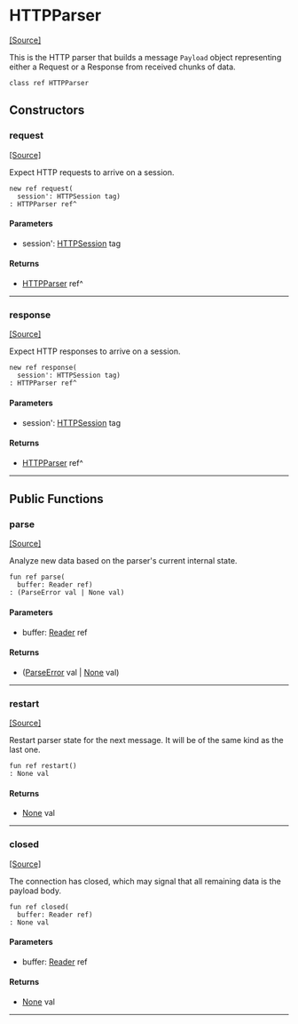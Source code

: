 # HTTPParser
<span class="source-link">[[Source]](src/http/http_parser.md#L34)</span>

This is the HTTP parser that builds a message `Payload` object
representing either a Request or a Response from received chunks of data.


```pony
class ref HTTPParser
```

## Constructors

### request
<span class="source-link">[[Source]](src/http/http_parser.md#L48)</span>


Expect HTTP requests to arrive on a session.


```pony
new ref request(
  session': HTTPSession tag)
: HTTPParser ref^
```
#### Parameters

*   session': [HTTPSession](http-HTTPSession.md) tag

#### Returns

* [HTTPParser](http-HTTPParser.md) ref^

---

### response
<span class="source-link">[[Source]](src/http/http_parser.md#L60)</span>


Expect HTTP responses to arrive on a session.


```pony
new ref response(
  session': HTTPSession tag)
: HTTPParser ref^
```
#### Parameters

*   session': [HTTPSession](http-HTTPSession.md) tag

#### Returns

* [HTTPParser](http-HTTPParser.md) ref^

---

## Public Functions

### parse
<span class="source-link">[[Source]](src/http/http_parser.md#L72)</span>


Analyze new data based on the parser's current internal state.


```pony
fun ref parse(
  buffer: Reader ref)
: (ParseError val | None val)
```
#### Parameters

*   buffer: [Reader](buffered-Reader.md) ref

#### Returns

* ([ParseError](http-ParseError.md) val | [None](builtin-None.md) val)

---

### restart
<span class="source-link">[[Source]](src/http/http_parser.md#L115)</span>


Restart parser state for the next message. It will be of the same
kind as the last one.


```pony
fun ref restart()
: None val
```

#### Returns

* [None](builtin-None.md) val

---

### closed
<span class="source-link">[[Source]](src/http/http_parser.md#L130)</span>


The connection has closed, which may signal that all remaining data is the
payload body.


```pony
fun ref closed(
  buffer: Reader ref)
: None val
```
#### Parameters

*   buffer: [Reader](buffered-Reader.md) ref

#### Returns

* [None](builtin-None.md) val

---

